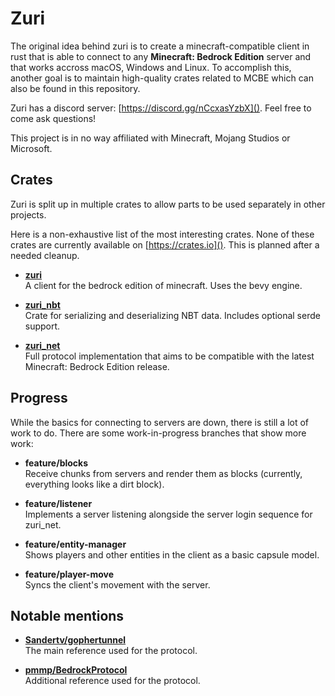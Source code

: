 # Zuri
The original idea behind zuri is to create a minecraft-compatible client in rust that is able to connect to any
**Minecraft: Bedrock Edition** server and that works accross macOS, Windows and Linux. To accomplish this, another goal
is to maintain high-quality crates related to MCBE which can also be found in this repository.

Zuri has a discord server: [https://discord.gg/nCcxasYzbX](). Feel free to come ask questions!

This project is in no way affiliated with Minecraft, Mojang Studios or Microsoft.

## Crates
Zuri is split up in multiple crates to allow parts to be used separately in other projects.

Here is a non-exhaustive list of the most interesting crates. None of these crates are currently available on 
[https://crates.io](). This is planned after a needed cleanup.

- [**zuri**](/zuri)<br/>
  A client for the bedrock edition of minecraft. Uses the bevy engine.

- [**zuri_nbt**](/zuri_nbt)<br/>
  Crate for serializing and deserializing NBT data. Includes optional serde support.

- [**zuri_net**](/zuri_net)<br/>
  Full protocol implementation that aims to be compatible with the latest Minecraft: Bedrock Edition release.

## Progress
While the basics for connecting to servers are down, there is still a lot of work to do. There are some work-in-progress
branches that show more work:

- **feature/blocks**<br/>
  Receive chunks from servers and render them as blocks (currently, everything looks like a dirt block).

- **feature/listener**<br/>
  Implements a server listening alongside the server login sequence for zuri_net.

- **feature/entity-manager**<br/>
  Shows players and other entities in the client as a basic capsule model.

- **feature/player-move**<br/>
  Syncs the client's movement with the server.

## Notable mentions

- [**Sandertv/gophertunnel**](https://github.com/Sandertv/gophertunnel)<br/>
  The main reference used for the protocol.

- [**pmmp/BedrockProtocol**](https://github.com/pmmp/BedrockProtocol)<br/>
  Additional reference used for the protocol.
